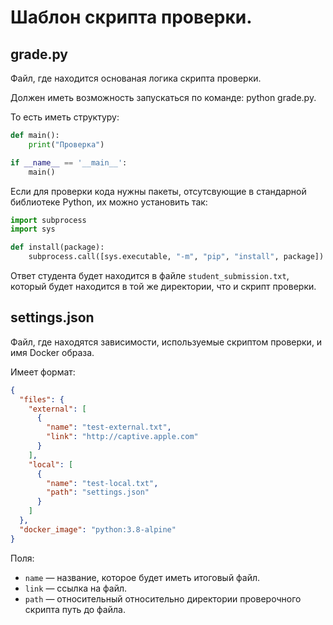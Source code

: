 # Шаблон скрипта проверки.

## grade.py
Файл, где находится основаная логика скрипта проверки.

Должен иметь возможность запускаться по команде: python grade.py.

То есть иметь структуру:
```python
def main():
    print("Проверка")

if __name__ == '__main__':
    main()
```

Если для проверки кода нужны пакеты, отсутсвующие в стандарной библиотеке Python, их можно установить так:
```python
import subprocess
import sys

def install(package):
    subprocess.call([sys.executable, "-m", "pip", "install", package])
```

Ответ студента будет находится в файле `student_submission.txt`, который будет находится в той же директории, что и скрипт проверки.

## settings.json
Файл, где находятся зависимости, используемые скриптом проверки, и имя Docker образа.

Имеет формат:
```json
{
  "files": {
    "external": [
      {
        "name": "test-external.txt",
        "link": "http://captive.apple.com"
      }
    ],
    "local": [
      {
        "name": "test-local.txt",
        "path": "settings.json"
      }
    ]
  },
  "docker_image": "python:3.8-alpine"
}
```

Поля:
* `name` — название, которое будет иметь итоговый файл.
* `link` — ссылка на файл.
* `path` — относительный относительно директории проверочного скрипта путь до файла.
